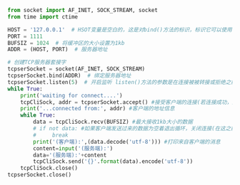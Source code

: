 
<BlogInfo id="1096" title="1.TCP时间戳服务器案例" author="白日梦想猿" pv=0 read_times=0 pre_cost_time=0分46秒 category="网络编程书" tag_list="['网络编程书']" create_time="2020.06.19 14:48:06" update_time="2020.06.21 14:51:30" />

```python
from socket import AF_INET, SOCK_STREAM, socket
from time import ctime

HOST = '127.0.0.1'  # HSOT变量是空白的，这是对bind()方法的标识，标识它可以使用任何可用的地址
PORT = 1111
BUFSIZ = 1024  # 将缓冲区的大小设置为1kb
ADDR = (HOST, PORT)  # 服务器地址

# 创建TCP服务器套接字
tcpserSocket = socket(AF_INET, SOCK_STREAM)
tcpserSocket.bind(ADDR)  # 绑定服务器地址
tcpserSocket.listen(5)  # 开启监听 listen()方法的参数是在连接被被转接或拒绝之前，传入请求的最大数
while True:
    print('waiting for connect....')
    tcpCliSock, addr = tcpserSocket.accept() #接受客户端的连接(若连接成功，返回客户端对象和其地址)
    print('...connected from:', addr) #客户端的地址信息
    while True:
        data = tcpCliSock.recv(BUFSIZ) #最大接收1kb大小的数据
        # if not data: #如果客户端发送过来的数据为空着退出循环，关闭连接(在这之前已经与客户端连接成功,但服务器未关闭，任处于服务状态)
        #     break
        print('(客户端):',(data.decode('utf-8'))) #打印来自客户端的消息
        content=input('(服务端):')
        data='(服务端):'+content
        tcpCliSock.send('{}'.format(data).encode('utf-8'))
    tcpCliSock.close()
tcpserSocket.close()

```
